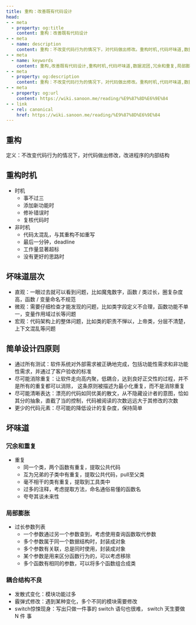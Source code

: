 ```yaml
---
title: 重构：改善既有代码设计
head:
- - meta
  - property: og:title
    content: 重构：改善既有代码设计
- - meta
  - name: description
    content: 重构：不改变代码行为的情况下，对代码做出修改。重构时机,代码坏味道,数据泥团,冗余和重复,局部膨胀,耦合结构不良
- - meta
  - name: keywords
    content: 重构,改善既有代码设计,重构时机,代码坏味道,数据泥团,冗余和重复,局部膨胀,耦合结构不良
- - meta
  - property: og:description
    content: 重构：不改变代码行为的情况下，对代码做出修改。重构时机,代码坏味道,数据泥团,冗余和重复,局部膨胀,耦合结构不良
- - meta
  - property: og:url
    content: https://wiki.sanoon.me/reading/%E9%87%8D%E6%9E%84
- - link
  - rel: canonical
    href: https://wiki.sanoon.me/reading/%E9%87%8D%E6%9E%84
---
```


## 重构

定义：不改变代码行为的情况下，对代码做出修改，改进程序的内部结构

## 重构时机
* 时机
  * 事不过三
  * 添加新功能时
  * 修补错误时
  * 复核代码时
* 非时机
  * 代码太混乱，与其重构不如重写
  * 最后一分钟，deadline
  * 工作量显著超标
  * 没有更好的思路时

## 坏味道层次
* 直观：一眼过去就可以看到问题，比如魔鬼数字，函数 / 类过长，圈复杂度高，函数 / 变量命名不规范
* 微观：需要仔细检查才能发现的问题，比如类字段定义不合理，函数功能不单一，变量作用域过长等问题
* 宏观：代码架构上的整体问题，比如类的职责不惮以，上帝类，分层不清楚，上下文混乱等问题

## 简单设计四原则
* 通过所有测试：软件系统对外部需求被正确地完成，包括功能性需求和非功能性需求，并通过了客户验收的标准
* 尽可能消除重复：让软件走向高内聚，低耦合，达到良好正交性的过程，并不是所有的重复都可以消除，  这条原则被描述为最小化重复，而不是消除重复
* 尽可能清晰表达：漂亮的代码如同优美的散文，从不隐藏设计者的意图，恰如其分的抽象，直截了当的控制，代码被阅读的次数远远大于其修改的次数
* 更少的代码元素：尽可能的降低设计的复杂度，保持简单

## 坏味道

### 冗余和重复
* 重复
  * 同一个类，两个函数有重复，提取公共代码
  * 互为兄弟的子类中有重复，提取公共代码，pull至父类
  * 毫不相干的类有重复，提取到工具类中
  * 过多的注释，考虑提取方法，命名通俗易懂的函数名
  * 夸夸其谈未来性


### 局部膨胀
  * 过长参数列表
    * 一个参数通过另一个参数查到，考虑使用查询函数取代参数
    * 多个参数属于同一个数据结构时，封装成对象
    * 多个参数有关联，总是同时使用，封装成对象
    * 某个参数是用来区分函数行为的，可以考虑移除
    * 多个函数有相同的参数，可以将多个函数组合成类

### 耦合结构不良
  * 发散式变化：模块功能过多
  * 霰弹式修改：遇到某种变化，多个不同的模块需要修改
  * switch惊悚现身：写出只做一件事的 switch 语句也很难， switch 天生要做 N 件 事
